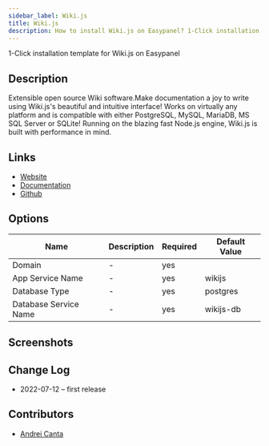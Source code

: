 ```yaml
---
sidebar_label: Wiki.js
title: Wiki.js
description: How to install Wiki.js on Easypanel? 1-Click installation template for Wiki.js on Easypanel
---
```


<!-- generated -->

1-Click installation template for Wiki.js on Easypanel

## Description

Extensible open source Wiki software.Make documentation a joy to write using Wiki.js's beautiful and intuitive interface! Works on virtually any platform and is compatible with either PostgreSQL, MySQL, MariaDB, MS SQL Server or SQLite! Running on the blazing fast Node.js engine, Wiki.js is built with performance in mind.

## Links

- [Website](https://js.wiki/)
- [Documentation](https://docs.requarks.io/)
- [Github](https://github.com/Requarks/wiki)

## Options

Name | Description | Required | Default Value
-|-|-|-
Domain | - | yes | 
App Service Name | - | yes | wikijs
Database Type | - | yes | postgres
Database Service Name | - | yes | wikijs-db

## Screenshots


## Change Log

- 2022-07-12 – first release

## Contributors

- [Andrei Canta](https://github.com/deiucanta)
